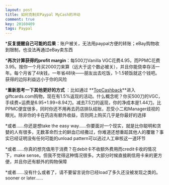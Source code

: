 ```yaml
---
layout: post
title: 如何克制买Paypal MyCash的冲动
comment: true
key: 20160409
tags: Paypal
---
```


***反复提醒自己可能的后果**：账户被关，无法用paypal方便的转账；eBay购物收到限制，也没法再通过eBay卖东西

	
***再次计算获得的profit margin**：每500刀Vanilla VGC花费4.95，而PPMC花费3.95。按你一个月买2000刀来算（远大于这个数必被关），并且你能侥幸存活一年。每个月省了4块钱，一年省48块——朋友出去吃饭，1-1.5顿饭就这个钱吧。获得的边际利益远小于你的风险

	
***重新思考一下其他更好的方式**
：比如通过
**[TopCashback](http://www.topcashback.com/ref/shamrock)**进入giftcards.com购物，现在有1.5%返现的活动。什么概念呢？你买500刀的VGC，手续费+运费是6.95+1.99=8.94刀。减去7.5刀的返现，你的净成本是1.44刀。比PPMC便宜很多，同时你还不用再去药店排队结账，忍受小二和Manager歧视的眼光。除非你的卡在药店有额外收益，否则网上购买几乎是你最好的选择

	
*或者……你还是想take the easy way……你要面对一个现实，就是比你聪明和贪婪的人有很多，无数革命烈士的鲜血已经撒过，你难道还想重蹈其他人的覆辙？事实已经证明没有任何可能的unload pattern可以逃过人工审核这一道环节

	
*或者……你真的想充值用于消费？在debit卡不收额外费用而credit卡收的情况下，make sense。但我不觉得这种情况很多。大部分时候直接刷信用卡来的更方便，并且你还有额外的购物保障

	
*或者……没有什么或者了，请不要留言说你已经load了多久还没被发现之类的。sooner or later……
